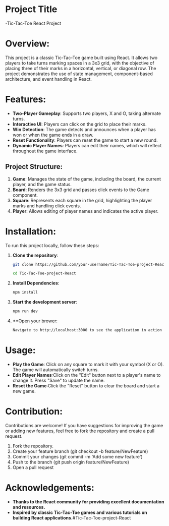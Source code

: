 # Project Title
-Tic-Tac-Toe React Project
# Overview:
This project is a classic Tic-Tac-Toe game built using React. It allows two players to take turns marking spaces in a 3x3 grid, with the objective of placing three of their marks in a horizontal, vertical, or diagonal row. The project demonstrates the use of state management, component-based architecture, and event handling in React.

# Features:
- **Two-Player Gameplay**: Supports two players, X and O, taking alternate turns.
- **Interactive UI**: Players can click on the grid to place their marks.
- **Win Detection**: The game detects and announces when a player has won or when the game ends in a draw.
- **Reset Functionality**: Players can reset the game to start a new round.
- **Dynamic Player Names**: Players can edit their names, which will reflect throughout the game interface.

## Project Structure:
1. **Game**: Manages the state of the game, including the board, the current player, and the game status.
2. **Board**: Renders the 3x3 grid and passes click events to the Game component.
3. **Square**: Represents each square in the grid, highlighting the player marks and handling click events.
4. **Player**: Allows editing of player names and indicates the active player.


# Installation:

To run this project locally, follow these steps:

1. **Clone the repository**:
   ```bash
   git clone https://github.com/your-username/Tic-Tac-Toe-project-React.git

   cd Tic-Tac-Toe-project-React
   ```
2. **Install Dependencies**:
    ```bash
    npm install
    ```
3. **Start the development server**:
    ```bash
    npm run dev
    ```
4. **Open your brower:
    ```bash
    Navigate to http://localhost:3000 to see the application in action
    ```
# Usage:
- **Play the Game**:   Click on any square to mark it with your symbol (X or O). The game will automatically switch turns.  
- **Edit Player Names**:Click on the "Edit" button next to a player's name to change it. Press "Save" to update the name.
- **Reset the Game**:Click the "Reset" button to clear the board and start a new game.

# Contribution:
Contributions are welcome! If you have suggestions for improving the game or adding new features, feel free to fork the repository and create a pull request.
1. Fork the repository.
2. Create your feature branch (git checkout -b feature/NewFeature)
3. Commit your changes (git commit -m 'Add some new feature')
4. Push to the branch (git push origin feature/NewFeature)
5. Open a pull request


# Acknowledgements:
- **Thanks to the React community for providing excellent documentation and resources.**
- **Inspired by classic Tic-Tac-Toe games and various tutorials on building React applications.**# T i c - T a c - T o e - p r o j e c t - R e a c t 
 
 